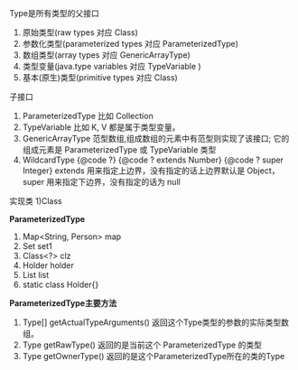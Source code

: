 Type是所有类型的父接口
1) 原始类型(raw types 对应 Class)
2) 参数化类型(parameterized types 对应 ParameterizedType) 
3) 数组类型(array types 对应 GenericArrayType)
4) 类型变量(java.type variables 对应 TypeVariable )
5) 基本(原生)类型(primitive types 对应 Class)

子接口
1) ParameterizedType
   比如 Collection<String>
2) TypeVariable
   比如 K, V 都是属于类型变量。
3) GenericArrayType
   范型数组,组成数组的元素中有范型则实现了该接口; 
   它的组成元素是 ParameterizedType 或 TypeVariable 类型
4) WildcardType
   {@code ?}
   {@code ? extends Number} 
   {@code ? super Integer}
   extends 用来指定上边界，没有指定的话上边界默认是 Object， super 用来指定下边界，没有指定的话为 null

实现类
1)Class

**ParameterizedType**
1) Map<String, Person> map
2) Set<String> set1
3) Class<?> clz
4) Holder<String> holder
5) List<String> list
6) static class Holder<V>{}


**ParameterizedType主要方法**
1) Type[] getActualTypeArguments()
   返回这个Type类型的参数的实际类型数组。
2) Type getRawType()
   返回的是当前这个 ParameterizedType 的类型
3) Type getOwnerType()
   返回的是这个ParameterizedType所在的类的Type

